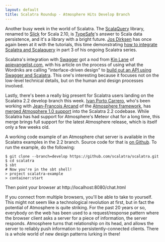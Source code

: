 ```yaml
---
layout: default
title: Scalatra Roundup - Atmosphere Hits Develop Branch
---
```


Another busy week in the world of Scalatra. The [ScalaQuery][scalaquery] library, renamed to [Slick](http://slick.typesafe.com/) for Scala 2.10, is [TypeSafe](http://www.typesafe.com)'s answer to Scala data persistence, and it's a library with a bright future. [Jos Dirksen](http://twitter.com/josdirksen) has once again been at it with the tutorials, this time demonstrating [how to integrate Scalatra and Scalaquery][smartjava-scalaquery] in part 3 of his ongoing Scalatra series. 

[smartjava-scalaquery]:http://www.smartjava.org/content/tutorial-getting-started-scala-and-scalatra-part-iii
[scalaquery]:http://www.scalaquery.org/

Scalatra's integration with [Swagger](http://swagger.wordnik.com) got a nod from [Kin Lane](https://twitter.com/kinlane) of [apievangelist.com](http://apievangelist.com), with his article on the process of using what the Wordniks are calling "interface-driven design" to [build out an API using Swagger and Scalatra](http://apievangelist.com/2012/09/18/generate-api-server,-docs-and-client-code-using-swagger/). This one's interesting because it focuses not on the low-level technical details, but on the human and design processes involved.

Lastly, there's been a really big present for Scalatra users landing on the Scalatra 2.2 develop branch this week. [Ivan Porto Carrero](https://twitter.com/casualjim), who's been working with [Jean-Francois Arcand](https://twitter.com/jfarcand) of the [Atmosphere framework](https://github.com/Atmosphere/atmosphere), has [merged Atmosphere 1.0 support](https://twitter.com/casualjim/status/248945198850273281) into the Scalatra 2.2 codebase. While Scalatra has had support for Atmosphere's Meteor chat for a long time, this merge brings full support for the latest Atmosphere release, which is itself only a few weeks old. 

A working code example of an Atmosphere chat server is available in the Scalatra examples in the 2.2 branch. Source code for that is [on Github](https://github.com/scalatra/scalatra/blob/develop/example/src/main/scala/org/scalatra/AtmosphereChat.scala). To run the example, do the following:

```
$ git clone --branch=develop https://github.com/scalatra/scalatra.git
$ cd scalatra
$ sbt
# Now you're in the sbt shell!
> project scalatra-example
> container:start
```

Then point your browser at http://localhost:8080/chat.html

If you connect from multiple browsers, you'll be able to take to yourself. This might not seem like a technological revolution at first, but in fact the potential of Atmosphere is quite striking. For the past 20 years or so, everybody on the web has been used to a request/response pattern where the browser client asks a server for a piece of information, the server responds. Atmosphere turns that relationship on its head, and allows the server to reliably push information to persistently-connected clients. There is a whole world of new design patterns lurking in there!
